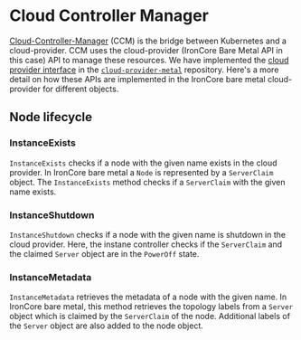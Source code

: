 # Cloud Controller Manager

[Cloud-Controller-Manager](https://kubernetes.io/docs/concepts/architecture/cloud-controller) (CCM) is the bridge
between Kubernetes and a cloud-provider. CCM uses the cloud-provider (IronCore Bare Metal API in this case) API to manage these
resources. We have implemented the [cloud provider interface](https://github.com/kubernetes/cloud-provider/blob/master/cloud.go)
in the [`cloud-provider-metal`](https://github.com/ironcore-dev/cloud-provider-metal) repository.
Here's a more detail on how these APIs are implemented in the IronCore bare metal cloud-provider for different objects.

## Node lifecycle

### InstanceExists

`InstanceExists` checks if a node with the given name exists in the cloud provider. In IronCore bare metal a `Node`
is represented by a `ServerClaim` object. The `InstanceExists` method checks if a `ServerClaim` with the given name exists.

### InstanceShutdown

`InstanceShutdown` checks if a node with the given name is shutdown in the cloud provider. Here, the instane controller
checks if the `ServerClaim` and the claimed `Server` object are in the `PowerOff` state.

### InstanceMetadata

`InstanceMetadata` retrieves the metadata of a node with the given name. In IronCore bare metal, this method retrieves
the topology labels from a `Server` object which is claimed by the `ServerClaim` of the node. Additional labels of the
`Server` object are also added to the node object.
